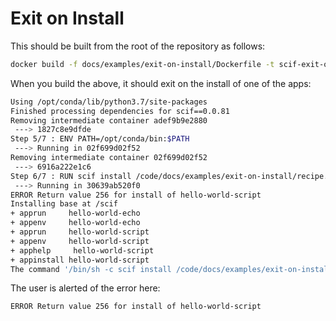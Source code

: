 # Exit on Install

This should be built from the root of the repository as follows:

```bash
docker build -f docs/examples/exit-on-install/Dockerfile -t scif-exit-on-install .
```

When you build the above, it should exit on the install of one of the apps:

```bash
Using /opt/conda/lib/python3.7/site-packages
Finished processing dependencies for scif==0.0.81
Removing intermediate container adef9b9e2880
 ---> 1827c8e9dfde
Step 5/7 : ENV PATH=/opt/conda/bin:$PATH
 ---> Running in 02f699d02f52
Removing intermediate container 02f699d02f52
 ---> 6916a222e1c6
Step 6/7 : RUN scif install /code/docs/examples/exit-on-install/recipe.scif
 ---> Running in 30639ab520f0
ERROR Return value 256 for install of hello-world-script
Installing base at /scif
+ apprun     hello-world-echo
+ appenv     hello-world-echo
+ apprun     hello-world-script
+ appenv     hello-world-script
+ apphelp     hello-world-script
+ appinstall hello-world-script
The command '/bin/sh -c scif install /code/docs/examples/exit-on-install/recipe.scif' returned a non-zero code: 1
```
The user is alerted of the error here:

```bash
ERROR Return value 256 for install of hello-world-script
```
